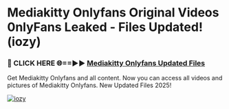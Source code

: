 # Mediakitty Onlyfans Original Videos 0nlyFans Leaked - Files Updated! (iozy)

<h3>🔴 CLICK HERE 🌐==►► <a href="https://tinyurl.com/2m67pmp6" rel="nofollow">Mediakitty Onlyfans Updated Files</a></h3>

Get Mediakitty Onlyfans and all content. Now you can access all videos and pictures of Mediakitty Onlyfans. New Updated Files 2025!

[![iozy](https://i.imgur.com/H4QAA4z.gif)](https://tinyurl.com/2m67pmp6)